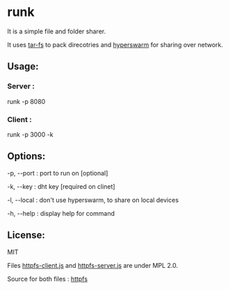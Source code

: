 # runk

It is a simple file and folder sharer.

It uses [tar-fs](https://www.npmjs.com/package/tar-fs) to pack direcotries and [hyperswarm](https://www.npmjs.com/package/@hyperswarm/dht) for sharing over network.

## Usage:

### Server :

runk -p 8080

### Client :

runk -p 3000 -k <key>

## Options:

-p, --port : port to run on [optional]

-k, --key : dht key [required on clinet]

-l, --local : don't use hyperswarm, to share on local devices

-h, --help : display help for command

## License:

MIT

Files [httpfs-client.js](./httpfs-client.js) and [httpfs-server.js](httpfs-server.js) are under MPL 2.0.

Source for both files :
[httpfs](https://github.com/orgs/mozilla/repositories?q=httpfs&type=all&language=&sort=)
